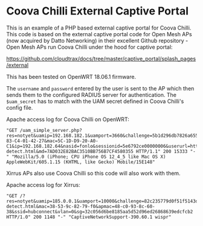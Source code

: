 # Coova Chilli External Captive Portal

This is an example of a PHP based external captive portal for Coova Chilli. This code is based on the external captive portal code for Open Mesh APs (now acquired by Datto Networking) in their excellent Github repository - Open Mesh APs run Coova Chilli under the hood for captive portal:

https://github.com/cloudtrax/docs/tree/master/captive_portal/splash_pages/external

This has been tested on OpenWRT 18.06.1 firmware.

The `username` and `password` entered by the user is sent to the AP which then sends them to the configured RADIUS server for authentication. The `$uam_secret` has to match with the UAM secret defined in Coova Chilli's config file.

Apache access log for Coova Chilli on OpenWRT:
```
"GET /uam_simple_server.php?res=notyet&uamip=192.168.182.1&uamport=3660&challenge=5b1d296db7826a655411dcd83ee25154&called=94-83-C4-01-42-27&mac=5C-1D-D9-20-A0-C1&ip=192.168.182.64&nasid=fonlo&sessionid=5e6792ce00000006&userurl=http%3a%2f%2fcaptive.apple.com%2fhotspot-detect.html&md=7AD032E82BAC3510BB756B7CF4580355 HTTP/1.1" 200 15333 "-" "Mozilla/5.0 (iPhone; CPU iPhone OS 12_4_5 like Mac OS X) AppleWebKit/605.1.15 (KHTML, like Gecko) Mobile/15E148"
```
Xirrus APs also use Coova Chilli so this code will also work with them.

Apache access log for Xirrus:
```
"GET /?res=notyet&uamip=185.0.0.1&uamport=10000&challenge=82c235779d0f51f5143d375337940675&userurl=http%3a%2f%2fcaptive.apple.com%2fhotspot-detect.html&mac=38-53-9c-82-79-f0&apmac=48-c0-93-8c-60-38&ssid=hubconnect&vlan=0&sg=32c056d6be8185aa5d52d96ed26868639edcfcb2 HTTP/1.0" 200 1148 "-" "CaptiveNetworkSupport-390.60.1 wispr"
```
